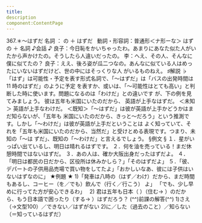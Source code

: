 ```yaml
---
title:
description
component:ContentPage
---
```



367.＊～はずだ
名詞 ： の ＋ はずだ  
動詞・形容詞：普通形＜ナ形ーな＞ はずの ＋ 名詞
♪会話 ♪
良子：今日恥をかいちゃったわ。あまりにあなた似た人がいたから声かけたの。そうしたら人違いだったの。
李：へえ、その人、そんなに僕に似てたの？
良子：ええ、後ろ姿が瓜二つなの。あんなに似ている人はめったにいないはずだけど、世の中にはそっくりな人 がいるものねえ。
♯解説 ♭
「はず」は可能性・予定を表す形式名詞で、「～はずだ」は「バスの出発時間は 11 時のはずだ」のように予定 を表すか、或いは、「～可能性はとても高い」と判断した時に使います。問題になるのは「わけだ」との違いです が、下の例を見てみましょう。
彼は五年も米国にいたのだから、 英語が上手なはずだ。 ＜未知＞
英語が上手なわけだ。 ＜既知＞「～はずだ」は彼が英語が上手かどうかはまだ知らないが、「五年も 米国にいたのだから、きっと～だろう」という推測です。しかし「～わけだ」は彼が英語が上手だということは よく知っていて、それを「五年も米国にいたのだから、当然だ」と受けとめる表現です。つまり、未知の「～は
ずだ」、既知の「～わけだ」と言えるでしょう。
§例文 §
１．星がいっぱい出ているし、明日は晴れるはずです。
２．何を油を売っている！まだ休憩時間ではないはずだ。
３．あの人は、確か大阪出身だったはずだよ。
４．「明日は都民の日だから、区役所は休みかしら？」「そのはずだよ」
５．「彼、デパートの子供用品売場で買い物をしてたよ」「おかしいなあ、彼には子供はいないはずなのに」
★例題 ★
1)「発車は八時の（はず／わけ）だから、まだ時間もあるし、コーヒー（を／でも）飲んで（行く／行こう）
よ」 「でも、少し早めに行ってた方が安心できるわ」  
2) 君は五年も日本（ ）（住む→ ）のだから、もう日本語で困ったり（する→ ）はずだろう？
(^^)前課の解答(^^)
1)さえ（→文型100）／できない／はずがない
2)に／した（過去のこと）／知らない（＝知っているはずだ）
